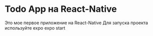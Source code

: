 # Todo App на React-Native
Это мое первое приложение на React-Native
Для запуска проекта используйте expo
expo start

